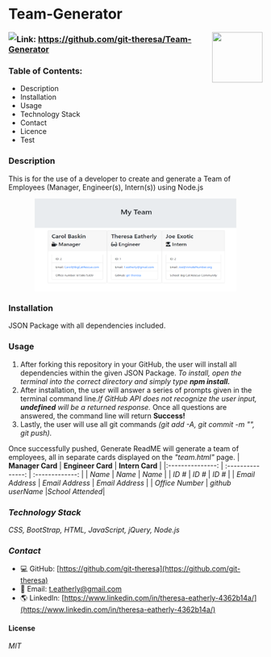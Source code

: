  # **Team-Generator**
 
 
  <img align="left" src= "https://img.shields.io/badge/License-MIT-green">

  <img align="right" width="100" height="100" src="https://avatars2.githubusercontent.com/u/57425164?v=4">





### Link: https://github.com/git-theresa/Team-Generator

### Table of Contents: 
*   Description
*   Installation
*   Usage
*   Technology Stack
*   Contact
*   Licence
*   Test

### **Description**
This is for the use of a developer to create and generate a Team of Employees (Manager, Engineer(s), Intern(s))  using Node.js

<img src = assets/TeamBuilder.png width="400" style="display: block; margin: 0 auto"/>

### **Installation**
JSON Package with all dependencies included.

### **Usage**
1.  After forking this repository in your GitHub, the user will install all dependencies within the given JSON Package. 
_To install, open the terminal into the correct directory and simply type **npm install.**_  
2.  After installation, the user will answer a series of prompts given in the terminal command line._If GitHub API does not recognize the user input, **undefined** will be a returned response._ 
Once all questions are answered, the command line will return **Success!**  
3.  Lastly, the user will use all git commands _(git add -A, git commit -m "", git push)._  

Once successfully pushed, Generate ReadME will generate a team of employees, all in separate cards displayed on the _"team.html"_ page. 
| **Manager Card** | **Engineer Card** | **Intern Card** |
|:---------------: | :---------------: | :-------------: |
| _Name_           |  _Name_           | _Name_          |
| _ID #_           | _ID #_            | _ID #_          |
| _Email Address_  | _Email Address_   | _Email Address_ |
| _Office Number_  | _github userName_ |_School Attended_|

### ***Technology Stack***
_CSS, BootStrap, HTML, JavaScript, jQuery, Node.js_

### ***Contact***
* :computer:  GitHub: [https://github.com/git-theresa](https://github.com/git-theresa) 
* :e-mail:  Email: [t.eatherly@gmail.com](t.eatherly@gmail.com)
* :earth_americas:  LinkedIn: [https://www.linkedin.com/in/theresa-eatherly-4362b14a/](https://www.linkedin.com/in/theresa-eatherly-4362b14a/)

#### **License** 
 _MIT_
